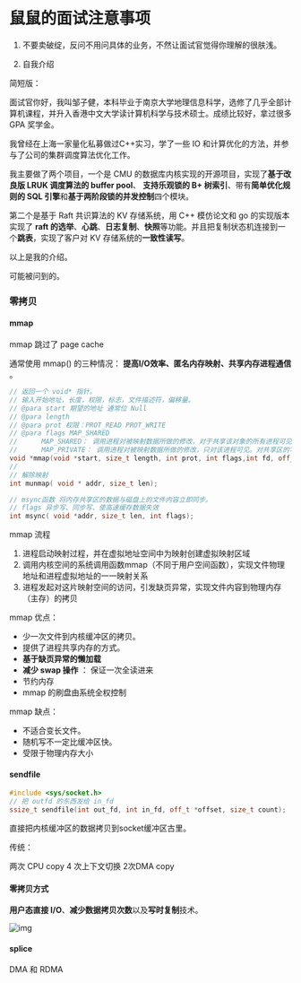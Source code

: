 # 鼠鼠的面试注意事项

1. 不要卖破绽，反问不用问具体的业务，不然让面试官觉得你理解的很肤浅。

2. 自我介绍

简短版：

面试官你好，我叫邹子健，本科毕业于南京大学地理信息科学，选修了几乎全部计算机课程，并升入香港中文大学读计算机科学与技术硕士。成绩比较好，拿过很多 GPA 奖学金。

我曾经在上海一家量化私募做过C++实习，学了一些 IO 和计算优化的方法，并参与了公司的集群调度算法优化工作。

我主要做了两个项目，一个是 CMU 的数据库内核实现的开源项目，实现了**基于改良版 LRUK 调度算法的 buffer pool**、 **支持乐观锁的 B+ 树索引**、带有**简单优化规则的 SQL 引擎**和**基于两阶段锁的并发控制**四个模块。

第二个是基于 Raft 共识算法的 KV 存储系统，用 C++ 模仿论文和 go 的实现版本实现了 **raft 的选举**、**心跳**、**日志复制**、**快照**等功能。并且把复制状态机连接到一个**跳表**，实现了客户对 KV 存储系统的**一致性读写**。

以上是我的介绍。



可能被问到的。

### 零拷贝

#### mmap

mmap 跳过了 page cache

通常使用 mmap() 的三种情况： **提高I/O效率、匿名内存映射、共享内存进程通信** 。

```c++
// 返回一个 void* 指针。
// 输入开始地址，长度，权限，标志，文件描述符，偏移量。
// @para start 期望的地址 通常位 Null
// @para length
// @para prot 权限：PROT_READ PROT_WRITE
// @para flags MAP_SHARED
// 		MAP_SHARED： 调用进程对被映射数据所做的修改，对于共享该对象的所有进程可见。对共享区的写入，输出到原文件，变动是共享的。
// 		MAP_PRIVATE： 调用进程对被映射数据所做的修改，只对该进程可见。对共享区的写入，不会影响到原文件，变动是私有的。这个标志与MAP_SHARED标志是互斥的，只能使用其中一个。
void *mmap(void *start, size_t length, int prot, int flags,int fd, off_t offset)
// 
// 解除映射
int munmap( void * addr, size_t len);

// msync函数 将内存共享区的数据与磁盘上的文件内容立即同步。
// flags 异步写、同步写、使高速缓存数据失效
int msync( void *addr, size_t len, int flags);
```

mmap 流程

1. 进程启动映射过程，并在虚拟地址空间中为映射创建虚拟映射区域
2. 调用内核空间的系统调用函数mmap（不同于用户空间函数），实现文件物理地址和进程虚拟地址的一一映射关系
3. 进程发起对这片映射空间的访问，引发缺页异常，实现文件内容到物理内存（主存）的拷贝

mmap 优点：

* 少一次文件到内核缓冲区的拷贝。
* 提供了进程共享内存的方式。
* **基于缺页异常的懒加载**
* **减少 swap 操作** ： 保证一次全读进来
* 节约内存
*  mmap 的刷盘由系统全权控制

mmap 缺点：

* 不适合变长文件。
* 随机写不一定比缓冲区快。
* 受限于物理内存大小



#### sendfile

```c++
#include <sys/socket.h>
// 把 outfd 的东西发给 in_fd 
ssize_t sendfile(int out_fd, int in_fd, off_t *offset, size_t count);
```

直接把内核缓冲区的数据拷贝到socket缓冲区古里。

传统：

两次 CPU copy 4 次上下文切换 2次DMA copy

#### 零拷贝方式

**用户态直接 I/O**、**减少数据拷贝次数**以及**写时复制**技术。



![img](https://pic1.zhimg.com/80/v2-18e66cbb4e06d1f13e4335898c7b8e8c_720w.webp)

#### splice

DMA 和 RDMA

